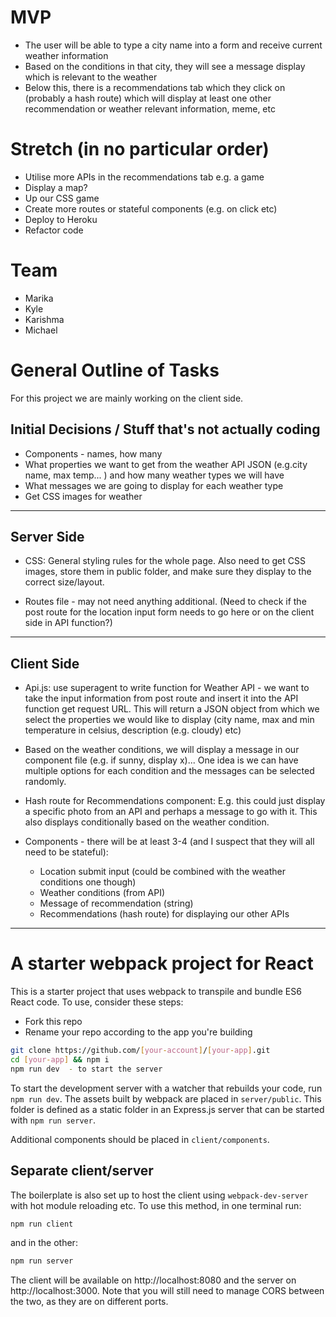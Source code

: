 # MVP

* The user will be able to type a city name into a form and receive current weather information
* Based on the conditions in that city, they will see a message display which is relevant to the weather
* Below this, there is a recommendations tab which they click on (probably a hash route) which will display at least one other recommendation or weather relevant information, meme, etc

# Stretch (in no particular order)

* Utilise more APIs in the recommendations tab e.g. a game
* Display a map?
* Up our CSS game
* Create more routes or stateful components (e.g. on click etc)
* Deploy to Heroku
* Refactor code

# Team
* Marika
* Kyle
* Karishma
* Michael

# General Outline of Tasks

For this project we are mainly working on the client side.


## Initial Decisions / Stuff that's not actually coding
* Components - names, how many
* What properties we want to get from the weather API JSON (e.g.city name, max temp... ) and how many weather types we will have
* What messages we are going to display for each weather type
* Get CSS images for weather

----

## Server Side

- CSS: General styling rules for the whole page. Also need to get CSS images, store them in public folder, and make sure they display to the correct size/layout.

- Routes file - may not need anything additional. (Need to check if the post route for the location input form needs to go here or on the client side in API function?)

----
## Client Side

- Api.js: use superagent to write function for Weather API - we want to take the input information from post route and insert it into the API function get request URL. This will return a JSON object from which we select the properties we would like to display (city name, max and min temperature in celsius, description (e.g. cloudy) etc)

- Based on the weather conditions, we will display a message in our component file (e.g. if sunny, display x)... One idea is we can have multiple options for each condition and the messages can be selected randomly.

- Hash route for Recommendations component: E.g. this could just display a specific photo from an API and perhaps a message to go with it. This also displays conditionally based on the weather condition.

- Components - there will be at least 3-4 (and I suspect that they will all need to be stateful):
  - Location submit input (could be combined with the weather conditions one though)
  - Weather conditions (from API)
  - Message of recommendation (string)
  - Recommendations (hash route) for displaying our other APIs


----

# A starter webpack project for React

This is a starter project that uses webpack to transpile and bundle ES6 React code. To use, consider these steps:

* Fork this repo
* Rename your repo according to the app you're building

```sh
git clone https://github.com/[your-account]/[your-app].git
cd [your-app] && npm i
npm run dev  - to start the server 
```

To start the development server with a watcher that rebuilds your code, run `npm run dev`. The assets built by webpack are placed in `server/public`. This folder is defined as a static folder in an Express.js server that can be started with `npm run server`.

Additional components should be placed in `client/components`.

## Separate client/server

The boilerplate is also set up to host the client using `webpack-dev-server` with hot module reloading etc. To use this method, in one terminal run:
```sh
npm run client
```
and in the other:
```sh
npm run server
```
The client will be available on http://localhost:8080 and the server on http://localhost:3000. Note that you will still need to manage CORS between the two, as they are on different ports.

